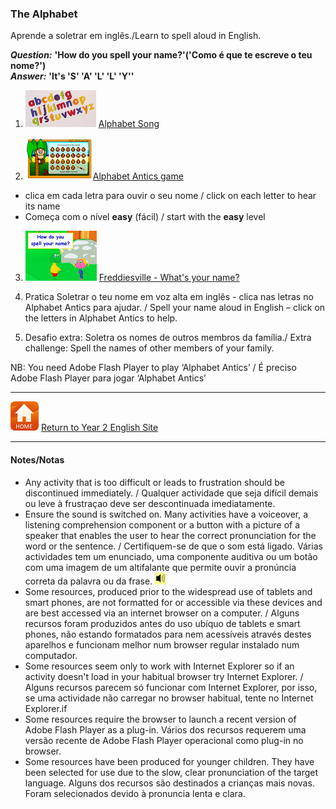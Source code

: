 ### The Alphabet

Aprende a soletrar em inglês./Learn to spell aloud in English.

***Question:*** **'How do you spell your name?'('Como é que te escreve o teu nome?')**  
***Answer:*** **'It's 'S' 'A' 'L' 'L' 'Y''**  

1. [![alph](/images/alph.png)](https://www.youtube.com/watch?v=Y88p4V_BCEU) [Alphabet Song](https://www.youtube.com/watch?v=Y88p4V_BCEU)

2. [![aant](/images/aant.PNG)](http://learnenglishkids.britishcouncil.org/en/games/alphabet-antics)[Alphabet Antics game](http://learnenglishkids.britishcouncil.org/en/games/alphabet-antics)
* clica em cada letra para ouvir o seu nome / click on each letter to hear its name
* Começa com o nível **easy** (fácil) / start with the **easy** level

3. [![frna](/images/frna.PNG)](https://www.youtube.com/watch?v=EDmWNJ144oY) [Freddiesville - What's your name?](https://www.youtube.com/watch?v=EDmWNJ144oY)

4. Pratica Soletrar o teu nome em voz alta em inglês - clica nas letras no Alphabet Antics para ajudar. / Spell your name aloud in English – click on the letters in Alphabet Antics to help.

5. Desafio extra: Soletra os nomes de outros membros da família./ Extra challenge: Spell the names of other members of your family.

NB: You need Adobe Flash Player to play ‘Alphabet Antics’ / É preciso Adobe Flash Player para jogar ‘Alphabet Antics’  

***
[![home](/images/home.PNG)](https://tangerina-pt.github.io/English/Year2) [Return to Year 2 English Site](https://tangerina-pt.github.io/English/Year2)

***

#### Notes/Notas
* Any activity that is too difficult or leads to frustration should be discontinued immediately. / Qualquer actividade que seja difícil demais ou leve à frustraçao deve ser descontinuada imediatamente.
* Ensure the sound is switched on. Many activities have a voiceover, a listening comprehension component or a button with a picture of a speaker that enables the user to hear the correct pronunciation for the word or the sentence. / Certifiquem-se de que o som está ligado. Várias actividades tem um enunciado, uma componente auditiva ou um botão com uma imagem de um altifalante que permite ouvir a pronúncia correta da palavra ou da frase. ![spkr2](/images/spkr2.PNG)
* Some resources, produced prior to the widespread use of tablets and smart phones, are not formatted for or accessible via these devices and are best accessed via an internet browser on a computer. / Alguns recursos foram produzidos antes do uso ubíquo de tablets e smart phones, não estando formatados para nem acessíveis através destes aparelhos e funcionam melhor num browser regular instalado num computador.
* Some resources seem only to work with Internet Explorer so if an activity doesn't load in your habitual browser try Internet Explorer. / Alguns recursos parecem só funcionar com Internet Explorer, por isso, se uma actividade não carregar no browser habitual, tente no Internet Explorer.if
* Some resources require the browser to launch a recent version of Adobe Flash Player as a plug-in. Vários dos recursos requerem uma versão recente de Adobe Flash Player operacional como plug-in no browser.
* Some resources have been produced for younger children. They have been selected for use due to the slow, clear pronunciation of the target language. Alguns dos recursos são destinados a crianças mais novas. Foram selecionados devido à pronuncia lenta e clara.
